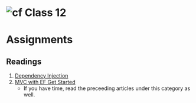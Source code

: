 ![cf](http://i.imgur.com/7v5ASc8.png) Class 12
=====================================


# Assignments

## Readings
1. [Dependency Injection](https://docs.microsoft.com/en-us/aspnet/core/fundamentals/dependency-injection)
2. [MVC with EF Get Started](https://docs.microsoft.com/en-us/aspnet/core/data/ef-mvc/intro)
	- If you have time, read the preceeding articles under this category as well.